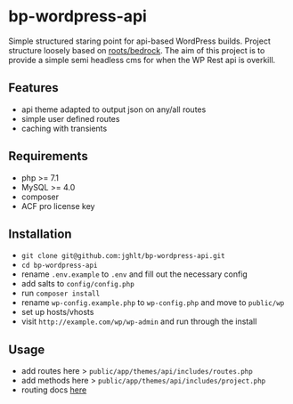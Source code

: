 # bp-wordpress-api
Simple structured staring point for api-based WordPress builds. Project structure loosely based on [roots/bedrock](https://github.com/roots/bedrock). The aim of this project is to provide a simple semi headless cms for when the WP Rest api is overkill.

## Features  
* api theme adapted to output json on any/all routes
* simple user defined routes
* caching with transients

## Requirements  
* php >= 7.1
* MySQL >= 4.0
* composer
* ACF pro license key

## Installation  
* `git clone git@github.com:jghlt/bp-wordpress-api.git`
* `cd bp-wordpress-api`
* rename `.env.example` to `.env` and fill out the necessary config
* add salts to `config/config.php`
* run `composer install`
* rename `wp-config.example.php` to `wp-config.php` and move to `public/wp`
* set up hosts/vhosts
* visit `http://example.com/wp/wp-admin` and run through the install

## Usage  
* add routes here > `public/app/themes/api/includes/routes.php`
* add methods here > `public/app/themes/api/includes/project.php`
* routing docs [here](https://github.com/Upstatement/routes)
